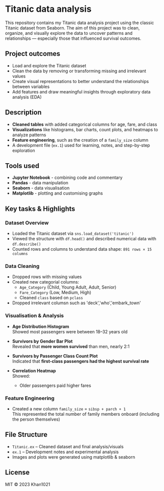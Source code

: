  # Titanic data analysis

This repository contains my Titanic data analysis project using the classic Titanic dataset from Seaborn. The aim of this project was to clean, organize, and visually explore the data to uncover patterns and relationships — especially those that influenced survival outcomes.

## Project outcomes

- Load and explore the Titanic dataset
- Clean the data by removing or transforming missing and irrelevant values
- Create visual representations to better understand the relationships between variables
- Add features and draw meaningful insights through exploratory data analysis (EDA)

## Description

- **Cleaned tables** with added categorical columns for age, fare, and class
- **Visualizations** like histograms, bar charts, count plots, and heatmaps to analyze patterns
- **Feature engineering**, such as the creation of a `family_size` column
- A development file (`ex.1`) used for learning, notes, and step-by-step exploration

## Tools used 

- **Jupyter Notebook** -  combining code and commentary
- **Pandas** -  data manipulation
- **Seaborn** - data visualisation
- **Matplotlib** - plotting and customising graphs

## Key tasks & Highlights

### Dataset Overview
- Loaded the Titanic dataset via `sns.load_dataset('titanic')`
- Viewed the structure with `df.head()` and described numerical data with `df.describe()`
- Counted rows and columns to understand data shape: `891 rows × 15 columns`

### Data Cleaning
- Dropped rows with missing values
- Created new categorial columns:
  - `Age_Category` (Child, Young Adult, Adult, Senior)
  - `Fare_Category` (Low, Medium, High)
  - Cleaned `class` based on `pclass`
- Dropped irrelevant columsn such as 'deck','who','embark_town'

### Visualisation & Analysis
- **Age Distribution Histogram**  
  Showed most passengers were between 18–32 years old

- **Survivors by Gender Bar Plot**  
  Revealed that **more women survived** than men, nearly 2:1

- **Survivors by Passenger Class Count Plot**  
  Indicated that **first-class passengers had the highest survival rate**

- **Correlation Heatmap**  
  Showed:
  - Older passengers paid higher fares

### Feature Engineering

- Created a new column `family_size` = `sibsp + parch + 1`  
  This represented the total number of family members onboard (including the person themselves)

## File Structure

- `Titanic.ex` – Cleaned dataset and final analysis/visuals
- `ex.1` – Development notes and experimental analysis
- Images and plots were generated using matplotlib & seaborn

## License

MIT © 2023 Khan1021
